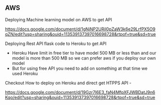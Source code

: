 ## AWS
Deploying Machine learning model on AWS to get API

https://docs.google.com/document/d/1gNjNP2URil0pZaW3k6e29LrfPX5O9qZN/edit?usp=sharing&ouid=113539137397016698728&rtpof=true&sd=true

Deploying Rest API flask code to Heroku to get API

* Heroku Have limit in free tier to have model 500 MB or less than and our model is more  than 500 MB so we can prefer aws if you deploy our own model
* But for using free API you need to add on something at that time we used Heroku 

Checkout How to deploy on Heroku and direct get HTPPS API -

https://docs.google.com/document/d/19Gzr7I6E3_faN4MfpXFJWBDatJ9n6Kqo/edit?usp=sharing&ouid=113539137397016698728&rtpof=true&sd=true
